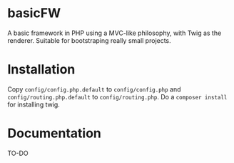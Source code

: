 # basicFW
A basic framework in PHP using a MVC-like philosophy, with Twig as the renderer. Suitable for bootstraping really small projects.

# Installation
Copy `config/config.php.default` to `config/config.php` and `config/routing.php.default` to `config/routing.php`.
Do a `composer install` for installing twig.

# Documentation
TO-DO
